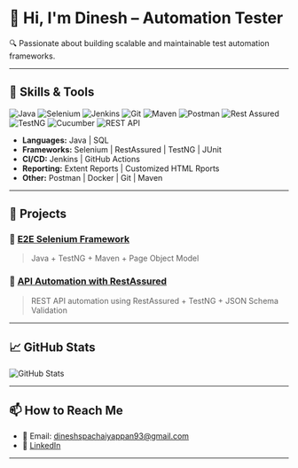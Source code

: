 # 👋 Hi, I'm Dinesh – Automation Tester

🔍 Passionate about building scalable and maintainable test automation frameworks.

---

## 🧪 Skills & Tools
![Java](https://img.shields.io/badge/Java-ED8B00?style=for-the-badge&logo=java&logoColor=white)
![Selenium](https://img.shields.io/badge/Selenium-43B02A?style=for-the-badge&logo=selenium&logoColor=white)
![Jenkins](https://img.shields.io/badge/Jenkins-D24939?style=for-the-badge&logo=jenkins&logoColor=white)
![Git](https://img.shields.io/badge/Git-F05032?style=for-the-badge&logo=git&logoColor=white)
![Maven](https://img.shields.io/badge/Maven-C71A36?style=for-the-badge&logo=apache-maven&logoColor=white)
![Postman](https://img.shields.io/badge/Postman-FF6C37?style=for-the-badge&logo=postman&logoColor=white)
![Rest Assured](https://img.shields.io/badge/RestAssured-16A085?style=for-the-badge&logo=java&logoColor=white)
![TestNG](https://img.shields.io/badge/TestNG-FCC624?style=for-the-badge&logo=testng&logoColor=black)
![Cucumber](https://img.shields.io/badge/Cucumber-23D96C?style=for-the-badge&logo=cucumber&logoColor=white)
![REST API](https://img.shields.io/badge/REST%20API-005571?style=for-the-badge&logo=api&logoColor=white)

- **Languages:** Java | SQL
- **Frameworks:** Selenium | RestAssured | TestNG | JUnit
- **CI/CD:** Jenkins | GitHub Actions
- **Reporting:** Extent Reports | Customized HTML Rports
- **Other:** Postman | Docker | Git | Maven

---

## 💼 Projects

### 🔹 [E2E Selenium Framework](https://github.com/dineshGitHub93/SeleniumPOM.git)
> Java + TestNG + Maven + Page Object Model

### 🔹 [API Automation with RestAssured](https://github.com/dineshGitHub93/RestAPIAutomationFramework.git)
> REST API automation using RestAssured + TestNG + JSON Schema Validation
---

## 📈 GitHub Stats

![GitHub Stats](https://github-readme-stats.vercel.app/api?username=dineshGitHub93&show_icons=true&theme=github_dark)

---

## 📫 How to Reach Me

- 📧 Email: dineshspachaiyappan93@gmail.com
- 💼 [LinkedIn](www.linkedin.com/in/dinesh-pachaiyappan-9206401ab)

---
